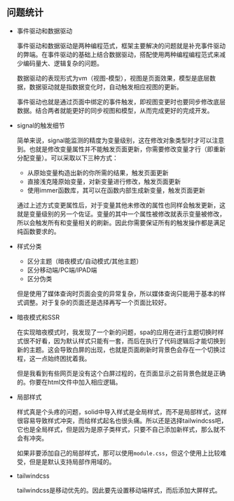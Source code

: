 ## 问题统计

-   事件驱动和数据驱动

    事件驱动和数据驱动是两种编程范式，框架主要解决的问题就是补充事件驱动的弊端。在事件驱动的基础上结合数据驱动，搭配使用两种编程编程范式来减少编码量大、逻辑复杂的问题。

    数据驱动的表现形式为vm（视图-模型），视图是页面效果，模型是底层数据，数据驱动就是指数据变化时，自动触发相应视图的更新。

    事件驱动也就是通过页面中绑定的事件触发，即视图变更时也要同步修改底层数据。结合两者就能更好的同步视图和模型，从而完成更好的完成开发。

-   signal的触发细节

    简单来说，signal能监测的精度为变量级别，这在修改对象类型时才可以注意到。也就是修改变量属性并不能触发页面更新，你需要修改变量才行（即重新分配变量）。可以采取以下三种方式：

    -   从原始变量构造出新的你所需的结果，触发页面更新
    -   直接浅克隆原始变量，对新变量进行修改，触发页面更新
    -   使用immer函数库，其可以在函数内部生成新变量，触发页面更新

    通过上述方式变更属性后，对于变量其他未修改的属性也同样会触发更新，这就是变量级别的另一个佐证。变量的其中一个属性被修改就表示变量被修改，所以会触发所有和变量相关的刷新。因此你需要保证所有的触发操作都是满足纯函数要求的。

-   样式分类

    -   区分主题（暗夜模式/自动模式/其他主题）
    -   区分移动端/PC端/IPAD端
    -   区分伪类

    但是使用了媒体查询时页面会变的异常复杂，所以媒体查询只能用于基本的样式调整。对于复杂的页面还是选择再写一个页面比较好。

-   暗夜模式和SSR

    在实现暗夜模式时，我发现了一个新的问题，spa的应用在进行主题切换时样式很不好看，因为默认样式只能有一套，而后在执行了代码逻辑后才能切换到新的主题。这会导致白屏的出现，也就是页面刷新时背景色会存在一个切换过程，这一点始终困扰着我。

    但是我看到有些网页是没有这个白屏过程的，在页面显示之前背景色就是正确的。你要在html文件中加入相应逻辑。

-   局部样式

    样式真是个头疼的问题，solid中导入样式是全局样式，而不是局部样式，这样很容易导致样式冲突，而给样式起名也很头痛。所以还是选择tailwindcss吧，它也是全局样式，但是因为是原子类样式，只要不自己添加新样式，那么就不会有冲突。

    如果非要添加自己的局部样式，那可以使用`module.css`，但这个使用上比较难受，但是是默认支持局部作用域的。

-   tailwindcss

    tailwindcss是移动优先的。因此要先设置移动端样式，而后添加大屏样式。
